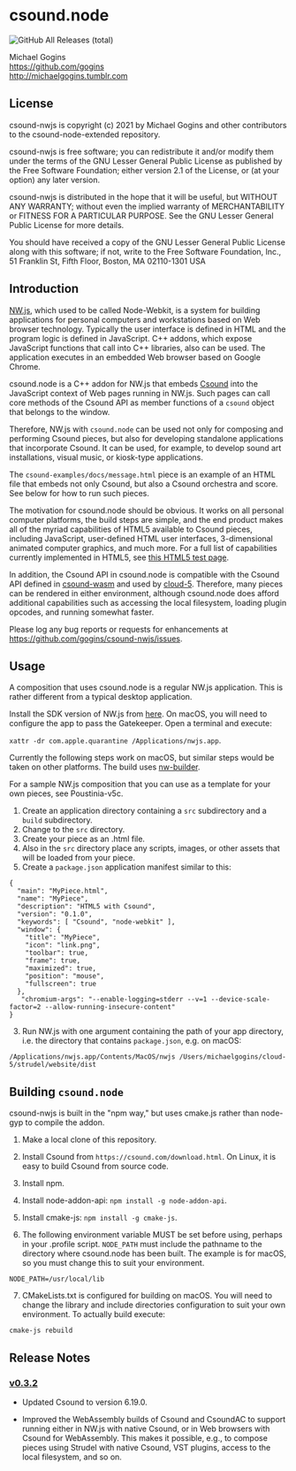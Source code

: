 # csound.node
![GitHub All Releases (total)](https://img.shields.io/github/downloads/gogins/csound-nwjs/total.svg)<br>

Michael Gogins<br>
https://github.com/gogins<br>
http://michaelgogins.tumblr.com

## License

csound-nwjs is copyright (c) 2021 by Michael Gogins and 
other contributors to the csound-node-extended repository.

csound-nwjs is free software; you can redistribute it
and/or modify them under the terms of the GNU Lesser General Public
License as published by the Free Software Foundation; either
version 2.1 of the License, or (at your option) any later version.

csound-nwjs is distributed in the hope that it will be useful,
but WITHOUT ANY WARRANTY; without even the implied warranty of
MERCHANTABILITY or FITNESS FOR A PARTICULAR PURPOSE.  See the
GNU Lesser General Public License for more details.

You should have received a copy of the GNU Lesser General Public
License along with this software; if not, write to the Free Software
Foundation, Inc., 51 Franklin St, Fifth Floor, Boston, MA
02110-1301 USA

## Introduction

[NW.js](http://nwjs.io/), which used to be called Node-Webkit, is a system for building 
applications for personal computers and workstations based on Web browser 
technology. Typically the user interface is defined in HTML and the program 
logic is defined in JavaScript. C++ addons, which expose JavaScript functions 
that call into C++ libraries, also can be used. The application executes in an 
embedded Web browser based on Google Chrome.

csound.node is a C++ addon for NW.js that embeds [Csound](http://csound.github.io/) into the 
JavaScript context of Web pages running in NW.js. Such pages can call core 
methods of the Csound API as member functions of a `csound` object that 
belongs to the window.

Therefore, NW.js with `csound.node` can be used not only for composing and 
performing Csound pieces, but also for developing standalone applications that 
incorporate Csound. It can be used, for example, to develop sound art 
installations, visual music, or kiosk-type applications.

The `csound-examples/docs/message.html` piece is an example of an HTML file
that embeds not only Csound, but also a Csound orchestra and score. See below 
for how to run such pieces.

The motivation for csound.node should be obvious. It works on all personal 
computer platforms, the build steps are simple, and the end product makes all 
of the myriad capabilities of HTML5 available to Csound pieces, including 
JavaScript, user-defined HTML user interfaces, 3-dimensional animated computer
graphics, and much more. For a full list of capabilities currently implemented 
in HTML5, see [this HTML5 test page](https://html5test.com/).

In addition, the Csound API in csound.node is compatible with the Csound API 
defined in [csound-wasm](https://github.com/gogins/csound-wasm) and 
used by [cloud-5](https://github.com/gogins/cloud-5). Therefore, many pieces 
can be rendered in either environment, although csound.node does afford 
additional capabilities such as accessing the local filesystem, loading plugin 
opcodes, and running somewhat faster.

Please log any bug reports or requests for enhancements at 
https://github.com/gogins/csound-nwjs/issues.

## Usage

A composition that uses csound.node is a regular NW.js application. This is 
rather different from a typical desktop application. 

Install the SDK version of NW.js from [here](https://nwjs.io/). On macOS, you 
will need to configure the app to pass the Gatekeeper. Open a terminal and 
execute: 

`xattr -dr com.apple.quarantine /Applications/nwjs.app`.

Currently the following steps work on macOS, but similar steps would be taken 
on other platforms. The build uses 
[nw-builder](https://github.com/nwutils/nw-builder).

For a sample NW.js composition that you can use as a template for your own 
pieces, see Poustinia-v5c.

1. Create an application directory containing a `src` subdirectory and a 
   `build` subdirectory. 
2. Change to the `src` directory.
3. Create your piece as an .html file.
4. Also in the `src` directory place any scripts, images, or other assets that 
   will be loaded from your piece.
2. Create a `package.json` application manifest similar to this:
```
{
  "main": "MyPiece.html",
  "name": "MyPiece",
  "description": "HTML5 with Csound",
  "version": "0.1.0",
  "keywords": [ "Csound", "node-webkit" ],
  "window": {
    "title": "MyPiece",
    "icon": "link.png",
    "toolbar": true,
    "frame": true,
    "maximized": true,
    "position": "mouse",
    "fullscreen": true
  },
   "chromium-args": "--enable-logging=stderr --v=1 --device-scale-factor=2 --allow-running-insecure-content"
}
```
 3. Run NW.js with one argument containing the path of your app directory, 
    i.e. the directory that contains `package.json`, e.g. on macOS:
```
/Applications/nwjs.app/Contents/MacOS/nwjs /Users/michaelgogins/cloud-5/strudel/website/dist
```


## Building `csound.node`

csound-nwjs is built in the "npm way," but uses cmake.js rather than node-gyp 
to compile the addon.

1. Make a local clone of this repository.

2. Install Csound from `https://csound.com/download.html`. On Linux, it is 
   easy to build Csound from source code.

3. Install npm.

4. Install node-addon-api: `npm install -g node-addon-api`.

5. Install cmake-js: `npm install -g cmake-js`.

6. The following environment variable MUST be set before using, perhaps in
your .profile script. `NODE_PATH` must include the pathname to the directory 
where csound.node has been built. The example is for macOS, so you must 
change this to suit your environment.

```
NODE_PATH=/usr/local/lib
```

7. CMakeLists.txt is configured for building on macOS. You will need to 
   change the library and include directories configuration to suit your 
   own environment. To actually build execute:
```
cmake-js rebuild
```

## Release Notes

### [v0.3.2](https://github.com/gogins/csound-wasm/commits/v0.3.2)

 - Updated Csound to version 6.19.0.

 - Improved the WebAssembly builds of Csound and CsoundAC to support 
   running either in NW.js with native Csound, or in Web browsers with 
   Csound for WebAssembly. This makes it possible, e.g., to compose pieces 
   using Strudel with native Csound, VST plugins, access to the local 
   filesystem, and so on.

